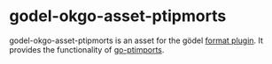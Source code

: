 godel-okgo-asset-ptipmorts
==========================
godel-okgo-asset-ptipmorts is an asset for the gödel [format plugin](https://github.com/palantir/godel-format-plugin).
It provides the functionality of [go-ptimports](https://github.com/palantir/go-ptimports).
